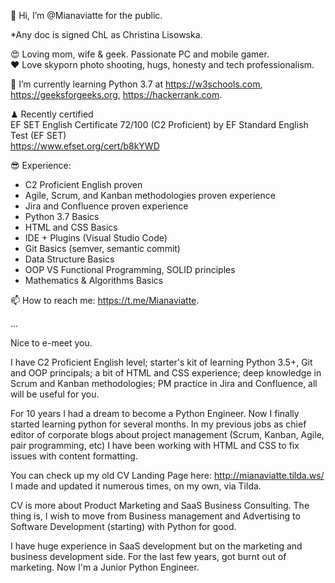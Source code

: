 👋 Hi, I’m @Mianaviatte for the public.

*Any doc is signed ChL as Christina Lisowska.

😍 Loving mom, wife & geek. Passionate PC and mobile gamer.  
❤️ Love skyporn photo shooting, hugs, honesty and tech professionalism.

🌱 I’m currently learning Python 3.7 at 
https://w3schools.com,
https://geeksforgeeks.org,
https://hackerrank.com.

♟ Recently certified  
EF SET English Certificate 72/100 (C2 Proficient) by EF Standard English Test (EF SET)  
https://www.efset.org/cert/b8kYWD

😎 Experience:
- C2 Proficient English proven
- Agile, Scrum, and Kanban methodologies proven experience
- Jira and Confluence proven experience
- Python 3.7 Basics
- HTML and CSS Basics
- IDE + Plugins (Visual Studio Code)
- Git Basics (semver, semantic commit)
- Data Structure Basics
- OOP VS Functional Programming, SOLID principles
- Mathematics & Algorithms Basics

📫 How to reach me: https://t.me/Mianaviatte.  

...  

Nice to e-meet you.

I have C2 Proficient English level; starter's kit of learning Python 3.5+, Git and OOP principals; a bit of HTML and CSS experience; deep knowledge in Scrum and Kanban methodologies; PM practice in Jira and Confluence, all will be useful for you.

For 10 years I had a dream to become a Python Engineer. Now I finally started learning python for several months. 
In my previous jobs as chief editor of corporate blogs about project management (Scrum, Kanban, Agile, pair programming, etc) I have been working with HTML and CSS to fix issues with content formatting.

You can check up my old CV Landing Page here: http://mianaviatte.tilda.ws/  
I made and updated it numerous times, on my own, via Tilda.

CV is more about Product Marketing and SaaS Business Consulting. The thing is, I wish to move from Business management and Advertising to Software Development (starting) with Python for good.

I have huge experience in SaaS development but on the marketing and business development side. For the last few years, got burnt out of marketing. Now I'm a Junior Python Engineer.

<!---
Mianaviatte/Mianaviatte is a ✨ special ✨ repository because its `README.md` (this file) appears on your GitHub profile.
You can click the Preview link to take a look at your changes.
--->
